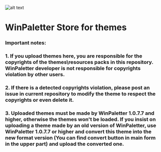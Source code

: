 ![alt text](https://github.com/Abdelrhman-AK/WinPaletter-Store/blob/main/128.png?raw=true) 
# WinPaletter Store for themes

### Important notes:
### 1. If you upload themes here, you are responsible for the copyrights of the themes\resources packs in this repository. WinPaletter developer is not responsible for copyrights violation by other users.
### 2. If there is a detected copyrights violation, please post an issue in current repository to modify the theme to respect the copyrights or even delete it.
### 3. Uploaded themes must be made by WinPaletter 1.0.7.7 and higher, otherwise the themes won't be loaded. If you insist on uploading a theme made by an old version of WinPaletter, use WinPaletter 1.0.7.7 or higher and  convert this theme into the new format version (You can find convert button in main form in the upper part) and upload the converted one.
